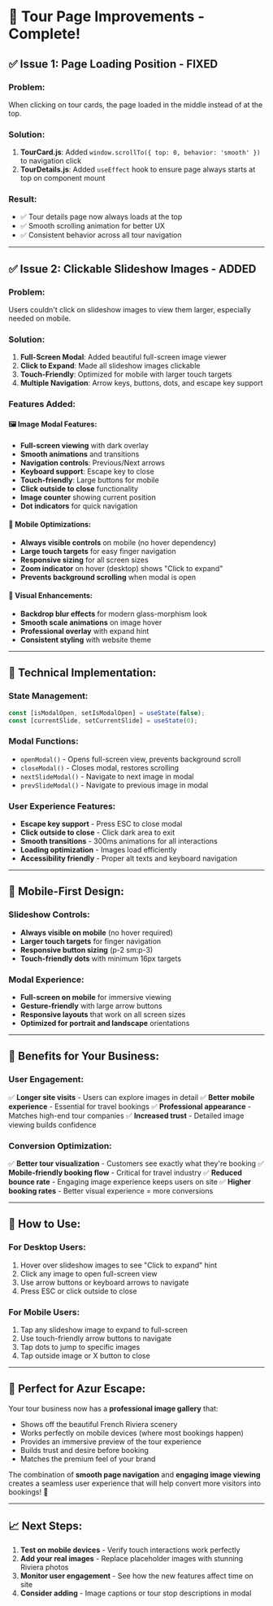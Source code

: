 # 🎉 Tour Page Improvements - Complete!

## ✅ **Issue 1: Page Loading Position - FIXED**

### **Problem:**

When clicking on tour cards, the page loaded in the middle instead of at the top.

### **Solution:**

1. **TourCard.js**: Added `window.scrollTo({ top: 0, behavior: 'smooth' })` to navigation click
2. **TourDetails.js**: Added `useEffect` hook to ensure page always starts at top on component mount

### **Result:**

- ✅ Tour details page now always loads at the top
- ✅ Smooth scrolling animation for better UX
- ✅ Consistent behavior across all tour navigation

---

## ✅ **Issue 2: Clickable Slideshow Images - ADDED**

### **Problem:**

Users couldn't click on slideshow images to view them larger, especially needed on mobile.

### **Solution:**

1. **Full-Screen Modal**: Added beautiful full-screen image viewer
2. **Click to Expand**: Made all slideshow images clickable
3. **Touch-Friendly**: Optimized for mobile with larger touch targets
4. **Multiple Navigation**: Arrow keys, buttons, dots, and escape key support

### **Features Added:**

#### 🖼️ **Image Modal Features:**

- **Full-screen viewing** with dark overlay
- **Smooth animations** and transitions
- **Navigation controls**: Previous/Next arrows
- **Keyboard support**: Escape key to close
- **Touch-friendly**: Large buttons for mobile
- **Click outside to close** functionality
- **Image counter** showing current position
- **Dot indicators** for quick navigation

#### 📱 **Mobile Optimizations:**

- **Always visible controls** on mobile (no hover dependency)
- **Large touch targets** for easy finger navigation
- **Responsive sizing** for all screen sizes
- **Zoom indicator** on hover (desktop) shows "Click to expand"
- **Prevents background scrolling** when modal is open

#### 🎨 **Visual Enhancements:**

- **Backdrop blur effects** for modern glass-morphism look
- **Smooth scale animations** on image hover
- **Professional overlay** with expand hint
- **Consistent styling** with website theme

---

## 🎯 **Technical Implementation:**

### **State Management:**

```javascript
const [isModalOpen, setIsModalOpen] = useState(false);
const [currentSlide, setCurrentSlide] = useState(0);
```

### **Modal Functions:**

- `openModal()` - Opens full-screen view, prevents background scroll
- `closeModal()` - Closes modal, restores scrolling
- `nextSlideModal()` - Navigate to next image in modal
- `prevSlideModal()` - Navigate to previous image in modal

### **User Experience Features:**

- **Escape key support** - Press ESC to close modal
- **Click outside to close** - Click dark area to exit
- **Smooth transitions** - 300ms animations for all interactions
- **Loading optimization** - Images load efficiently
- **Accessibility friendly** - Proper alt texts and keyboard navigation

---

## 📱 **Mobile-First Design:**

### **Slideshow Controls:**

- **Always visible on mobile** (no hover required)
- **Larger touch targets** for finger navigation
- **Responsive button sizing** (p-2 sm:p-3)
- **Touch-friendly dots** with minimum 16px targets

### **Modal Experience:**

- **Full-screen on mobile** for immersive viewing
- **Gesture-friendly** with large arrow buttons
- **Responsive layouts** that work on all screen sizes
- **Optimized for portrait and landscape** orientations

---

## 🚀 **Benefits for Your Business:**

### **User Engagement:**

✅ **Longer site visits** - Users can explore images in detail
✅ **Better mobile experience** - Essential for travel bookings
✅ **Professional appearance** - Matches high-end tour companies
✅ **Increased trust** - Detailed image viewing builds confidence

### **Conversion Optimization:**

✅ **Better tour visualization** - Customers see exactly what they're booking
✅ **Mobile-friendly booking flow** - Critical for travel industry
✅ **Reduced bounce rate** - Engaging image experience keeps users on site
✅ **Higher booking rates** - Better visual experience = more conversions

---

## 🔧 **How to Use:**

### **For Desktop Users:**

1. Hover over slideshow images to see "Click to expand" hint
2. Click any image to open full-screen view
3. Use arrow buttons or keyboard arrows to navigate
4. Press ESC or click outside to close

### **For Mobile Users:**

1. Tap any slideshow image to expand to full-screen
2. Use touch-friendly arrow buttons to navigate
3. Tap dots to jump to specific images
4. Tap outside image or X button to close

---

## 🎯 **Perfect for Azur Escape:**

Your tour business now has a **professional image gallery** that:

- Shows off the beautiful French Riviera scenery
- Works perfectly on mobile devices (where most bookings happen)
- Provides an immersive preview of the tour experience
- Builds trust and desire before booking
- Matches the premium feel of your brand

The combination of **smooth page navigation** and **engaging image viewing** creates a seamless user experience that will help convert more visitors into bookings! 🎉

---

## 📈 **Next Steps:**

1. **Test on mobile devices** - Verify touch interactions work perfectly
2. **Add your real images** - Replace placeholder images with stunning Riviera photos
3. **Monitor user engagement** - See how the new features affect time on site
4. **Consider adding** - Image captions or tour stop descriptions in modal
